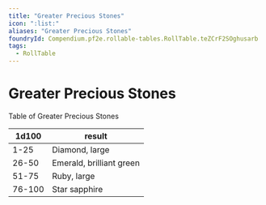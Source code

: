 ```yaml
---
title: "Greater Precious Stones"
icon: ":list:"
aliases: "Greater Precious Stones"
foundryId: Compendium.pf2e.rollable-tables.RollTable.teZCrF2SOghusarb
tags:
  - RollTable
---
```


# Greater Precious Stones
Table of Greater Precious Stones

| 1d100 | result |
|------|--------|
| 1-25 | Diamond, large |
| 26-50 | Emerald, brilliant green |
| 51-75 | Ruby, large |
| 76-100 | Star sapphire |
